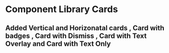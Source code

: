 # Component Library Cards
## Added Vertical and Horizonatal cards , Card with badges , Card with Dismiss , Card with Text Overlay and Card with Text Only 

